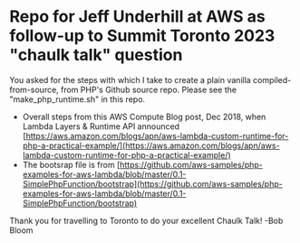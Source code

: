 # Repo for Jeff Underhill at AWS as follow-up to Summit Toronto 2023 "chaulk talk" question

You asked for the steps with which I take to create a plain vanilla compiled-from-source, from PHP's Github source repo. Please see the "make_php_runtime.sh" in this repo.

- Overall steps from this AWS Compute Blog post, Dec 2018, when Lambda Layers & Runtime API announced [https://aws.amazon.com/blogs/apn/aws-lambda-custom-runtime-for-php-a-practical-example/](https://aws.amazon.com/blogs/apn/aws-lambda-custom-runtime-for-php-a-practical-example/)
- The bootsrap file is from [https://github.com/aws-samples/php-examples-for-aws-lambda/blob/master/0.1-SimplePhpFunction/bootstrap](https://github.com/aws-samples/php-examples-for-aws-lambda/blob/master/0.1-SimplePhpFunction/bootstrap)

Thank you for travelling to Toronto to do your excellent Chaulk Talk!
-Bob Bloom
